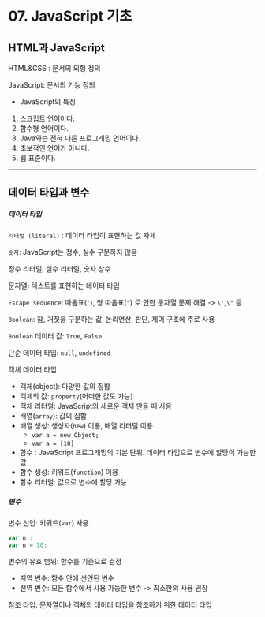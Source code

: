 # 07. JavaScript 기초

## HTML과 JavaScript

HTML&CSS : 문서의 외형 정의

JavaScript: 문서의 기능 정의

* JavaScript의 특징

1. 스크립트 언어이다. 
2. 함수형 언어이다.
3. Java와는 전혀 다른 프로그래밍 언어이다.
4. 초보적인 언어가 아니다.
5. 웹 표준이다.

---



## 데이터 타입과 변수

##### 데이터 타입

`리터럴 (literal)` : 데이터 타입이 표현하는 값 자체

`숫자`: JavaScript는 정수, 실수 구분하지 않음

정수 리터럴, 실수 리터럴, 숫자 상수

문자열: 텍스트를 표현하는 데이터 타입

`Escape sequence`: 따옴표(`'`), 쌍 따옴표(`"`) 로 인한 문자열 문제 해결 -> `\'`,`\"` 등

`Boolean`: 참, 거짓을 구분하는 값. 논리연산, 판단, 제어 구조에 주로 사용

`Boolean` 데이터 값: `True`, `False`

단순 데이터 타입: `null`, `undefined`

객체 데이터 타입

* 객체(object): 다양한 값의 집합
* 객체의 값: `property`(어떠한 값도 가능)
* 객체 리터럴: JavaScript의 새로운 객체 만들 때 사용
* 배열(`array`): 값의 집합
* 배열 생성: 생성자(`new`) 이용, 배열 리터럴 이용
  * `var a = new Object;`
  * `var a = [10]`
* 함수 : JavaScript 프로그래밍의 기본 단위. 데이터 타입으로 변수에 할당이 가능한 값
* 함수 생성: 키워드(`function`) 이용
* 함수 리터럴: 값으로 변수에 할당 가능

##### 변수

변수 선언: 키워드(`var`) 사용

```javascript
var n ;
var n = 10;
```

변수의 유효 범위: 함수를 기준으로 결정

* 지역 변수: 함수 안에 선언된 변수
* 전역 변수: 모든 함수에서 사용 가능한 변수 -> 최소한의 사용 권장

참조 타입: 문자열이나 객체의 데이터 타입을 참조하기 위한 데이터 타입